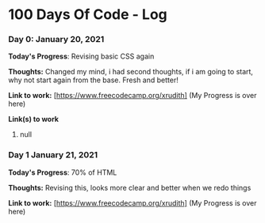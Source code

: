 # 100 Days Of Code - Log

### Day 0: January 20, 2021 

**Today's Progress**: Revising basic CSS again

**Thoughts:** Changed my mind, i had second thoughts, if i am going to start, why not start again from the base. 
Fresh and better!

**Link to work:**  [https://www.freecodecamp.org/xrudith] (My Progress is over here)

**Link(s) to work**
1. null

### Day 1  January 21, 2021 
**Today's Progress**: 70% of HTML

**Thoughts:** Revising this, looks more clear and better when we redo things 

**Link to work:** [https://www.freecodecamp.org/xrudith] (My Progress is over here)
